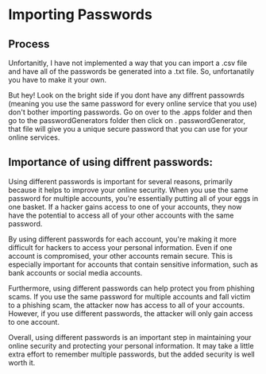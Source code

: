 # Importing Passwords

## Process

Unfortanitly, I have not implemented a way that you can import a .csv file and have all of the passwords be generated into a .txt file. So, unfortanatily you have to make it your own.

But hey! Look on the bright side if you dont have any diffrent passowrds (meaning you use the same password for every online service that you use) don't bother importing passwords. Go on over to the .apps folder and then go to the passwordGenerators folder then click on . passwordGenerator, that file will give you a unique secure password that you can use for your online services.

## Importance of using diffrent passwords:

Using different passwords is important for several reasons, primarily because it helps to improve your online security. When you use the same password for multiple accounts, you're essentially putting all of your eggs in one basket. If a hacker gains access to one of your accounts, they now have the potential to access all of your other accounts with the same password.

By using different passwords for each account, you're making it more difficult for hackers to access your personal information. Even if one account is compromised, your other accounts remain secure. This is especially important for accounts that contain sensitive information, such as bank accounts or social media accounts.

Furthermore, using different passwords can help protect you from phishing scams. If you use the same password for multiple accounts and fall victim to a phishing scam, the attacker now has access to all of your accounts. However, if you use different passwords, the attacker will only gain access to one account.

Overall, using different passwords is an important step in maintaining your online security and protecting your personal information. It may take a little extra effort to remember multiple passwords, but the added security is well worth it.
